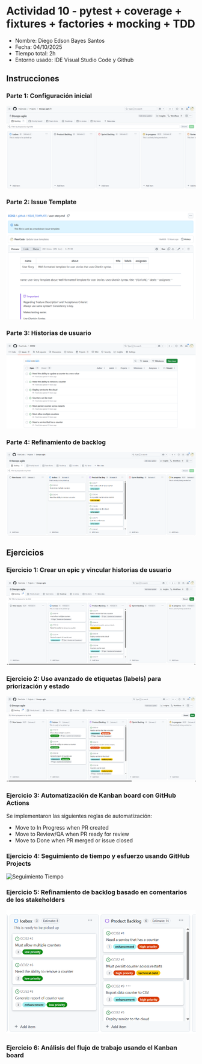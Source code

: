 # Actividad 10 - pytest + coverage + fixtures + factories + mocking + TDD

- Nombre: Diego Edson Bayes Santos
- Fecha: 04/10/2025
- Tiempo total: 2h
- Entorno usado: IDE Visual Studio Code y Github

## Instrucciones

### Parte 1: Configuración inicial

![Kanban Board](./capturas/kanban-board.png)

### Parte 2: Issue Template

![Issue Template](./capturas/issue-template.png)

### Parte 3: Historias de usuario

![Historias Usuario](./capturas/user-stories.png)

### Parte 4: Refinamiento de backlog

![Refinamiento Backlog](./capturas/labels.png)

## Ejercicios

### Ejercicio 1: Crear un epic y vincular historias de usuario

![Epic](./capturas/1-epic.png)

### Ejercicio 2: Uso avanzado de etiquetas (labels) para priorización y estado

![Nuevas Etiquetas](./capturas/2-new-labels.png)

### Ejercicio 3: Automatización de Kanban board con GitHub Actions

Se implementaron las siguientes reglas de automatización:

- Move to In Progress when PR created
- Move to Review/QA when PR ready for review
- Move to Done when PR merged or issue closed

### Ejercicio 4: Seguimiento de tiempo y esfuerzo usando GitHub Projects

![Seguimiento Tiempo](./capturas/4--seguimiento-tiempo.png)

### Ejercicio 5: Refinamiento de backlog basado en comentarios de los stakeholders

![Refinamiento Backlog](./capturas/5-refinamiento-backlog.png)

### Ejercicio 6: Análisis del flujo de trabajo usando el Kanban board
